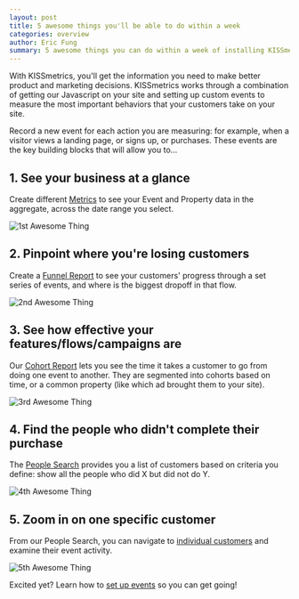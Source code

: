 ```yaml
---
layout: post
title: 5 awesome things you'll be able to do within a week
categories: overview
author: Eric Fung
summary: 5 awesome things you can do within a week of installing KISSmetrics.
---
```

With KISSmetrics, you'll get the information you need to make better product and marketing decisions. KISSmetrics works through a combination of getting our Javascript on your site and setting up custom events to measure the most important behaviors that your customers take on your site.  

Record a new event for each action you are measuring: for example, when a visitor views a landing page, or signs up, or purchases. These events are the key building blocks that will allow you to...

## 1. See your business at a glance
Create different [Metrics][metrics] to see your Event and Property data in the aggregate, across the date range you select.

![1st Awesome Thing][1]

## 2. Pinpoint where you're losing customers
Create a [Funnel Report][funnels] to see your customers' progress through a set series of events, and where is the biggest dropoff in that flow.

![2nd Awesome Thing][2]

## 3. See how effective your features/flows/campaigns are
Our [Cohort Report][cohort] lets you see the time it takes a customer to go from doing one event to another. They are segmented into cohorts based on time, or a common property (like which ad brought them to your site).

![3rd Awesome Thing][3]

## 4. Find the people who didn't complete their purchase
The [People Search][people-search] provides you a list of customers based on criteria you define: show all the people who did X but did not do Y.

![4th Awesome Thing][4]

## 5. Zoom in on one specific customer
From our People Search, you can navigate to [individual customers][individual] and examine their event activity.

![5th Awesome Thing][5]

Excited yet? Learn how to [set up events][create-events] so you can get going!

[1]: https://s3.amazonaws.com/kissmetrics-support-files/assets/overview/5awesome1.png
[2]: https://s3.amazonaws.com/kissmetrics-support-files/assets/overview/5awesome2.png
[3]: https://s3.amazonaws.com/kissmetrics-support-files/assets/overview/5awesome3.png
[4]: https://s3.amazonaws.com/kissmetrics-support-files/assets/overview/5awesome4.png
[5]: https://s3.amazonaws.com/kissmetrics-support-files/assets/overview/5awesome5.png

[metrics]: http://www.kissmetrics.com/demo/metrics
[funnels]: http://www.kissmetrics.com/demo/reports/funnel/
[cohort]: http://www.kissmetrics.com/demo/reports/cohort/
[people-search]: http://www.kissmetrics.com/demo/people
[individual]: http://www.kissmetrics.com/demo/people/detail/
[create-events]: /getting-started/ways-to-send-us-data